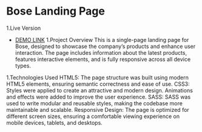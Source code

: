 # Bose Landing Page
1.Live Version
- [DEMO LINK](https://priemssonia.github.io/bose-landing-page/)
1.Project Overview
This is a single-page landing page for Bose, designed to showcase the company’s products and enhance user interaction. The page includes information about the latest products, features interactive elements, and is fully responsive across all device types.

1.Technologies Used
HTML5: The page structure was built using modern HTML5 elements, ensuring semantic correctness and ease of use.
CSS3: Styles were applied to create an attractive and modern design. Animations and effects were added to improve the user experience.
SASS: SASS was used to write modular and reusable styles, making the codebase more maintainable and scalable.
Responsive Design: The page is optimized for different screen sizes, ensuring a comfortable viewing experience on mobile devices, tablets, and desktops.
